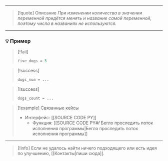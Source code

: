 ***

>[!quote] Описание
_При изменении количества в значении переменной придётся менять и название самой переменной, поэтому числа в названиях не используются._

***
### 💡 Пример

> [!fail]
> ```python
> five_dogs = 5
> ```

> [!success]
> ```python
> dogs_num = ...
> ```

> [!success]
> ```python
> dogs_count = ...
> ```

> [!example] Связанные кейсы
>- Интерфейс: [[SOURCE CODE PY]]
>	- Функция: [[SOURCE CODE PY#𝑓 Бегло проследить поток исполнения программы|Бегло проследить поток исполнения программы]]

***

> [!info]
> Если не удалось найти ничего подходящего или есть идея по улучшению, [[Контакты|пиши сюда]].

